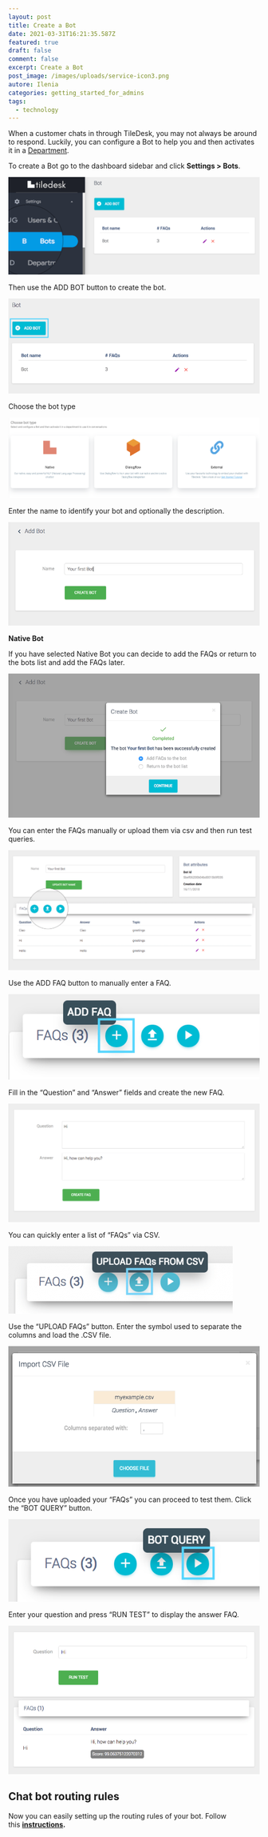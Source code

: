 ```yaml
---
layout: post
title: Create a Bot
date: 2021-03-31T16:21:35.587Z
featured: true
draft: false
comment: false
excerpt: Create a Bot
post_image: /images/uploads/service-icon3.png
autore: Ilenia
categories: getting_started_for_admins
tags:
  - technology
---
```

When a customer chats in through TileDesk, you may not always be around to respond. Luckily, you can configure a Bot to help you and then activates it in a [Department](http://edit.tiledesk.com/getting-started/getting-started-for-admins/creating-a-department/).

To create a Bot go to the dashboard sidebar and click **Settings > Bots**.

![Settings > Bots.](/images/uploads/create-a-bot.png "Settings > Bots.")

Then use the ADD BOT button to create the bot.

![add bot](/images/uploads/add-a-bot-button.png "add bot")

Choose the bot type

![Choose the bot type](/images/uploads/image-2.png "Choose the bot type")

Enter the name to identify your bot and optionally the description.

![name of bot](/images/uploads/bot-name.png "name of bot")

**Native Bot**

If you have selected Native Bot you can decide to add the FAQs or return to the bots list and add the FAQs later.

![add the FAQs](/images/uploads/add-faqs-option.png "add the FAQs")

You can enter the FAQs manually or upload them via csv and then run test queries.

![enter the FAQs manually or upload them via csv](/images/uploads/bot-dashboard-view.png "enter the FAQs manually or upload them via csv")

Use the ADD FAQ button to manually enter a FAQ.

![ADD FAQ button](/images/uploads/add-faq.png "ADD FAQ button")

Fill in the “Question” and “Answer” fields and create the new FAQ.

![“Question” and “Answer” fields](/images/uploads/question-aswer-fields.png "“Question” and “Answer” fields")

You can quickly enter a list of “FAQs” via CSV.

![UPLOAD FAQs button.](/images/uploads/upload-faq-450x135-1.png "UPLOAD FAQs button.")

Use the “UPLOAD FAQs” button. Enter the symbol used to separate the columns and load the .CSV file.

![UPLOAD FAQs button.](/images/uploads/import-csv-file-1.png "UPLOAD FAQs button.")

Once you have uploaded your “FAQs” you can proceed to test them. Click the “BOT QUERY” button.

![BOT QUERY](/images/uploads/test-bot-query.png "BOT QUERY")

Enter your question and press “RUN TEST” to display the answer FAQ.

![RUN TEST](/images/uploads/bot-test-interface.png "RUN TEST")

## Chat bot routing rules

Now you can easily setting up the routing rules of your bot. Follow this **[instructions](https://docs.tiledesk.com/knowledge-base/setting-up-chat-routing/).**